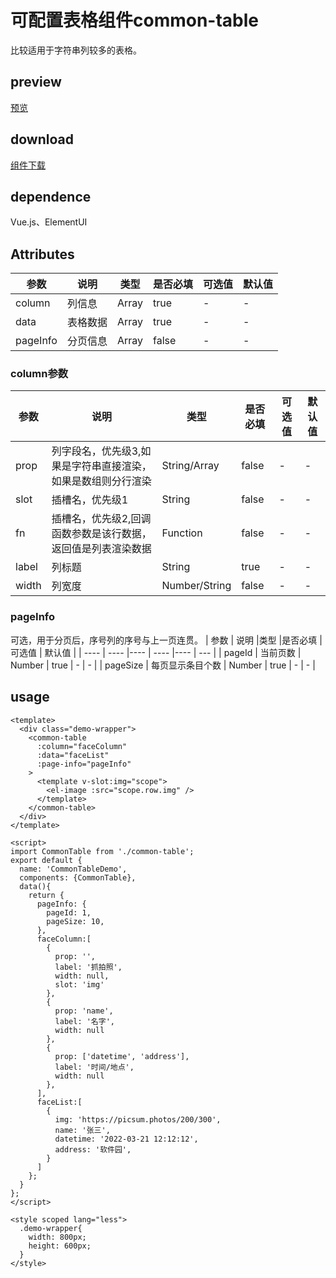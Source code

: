 # 可配置表格组件common-table
比较适用于字符串列较多的表格。
## preview
[预览](./index.html#/components/common-table)
## download
[组件下载](./components/common-table.zip)
## dependence
Vue.js、ElementUI

## Attributes
| 参数 |	说明 |类型 |是否必填	| 可选值 | 默认值 |
| ---- | ---- |---- | ----   |----  |  --- |
| column | 列信息 | Array | true | -  |  - |
| data | 表格数据 | Array | true | -  |  - |
| pageInfo | 分页信息 | Array | false | -  |  - |
### column参数
| 参数 |	说明 |类型 |是否必填	| 可选值 | 默认值 |
| ---- | ---- |---- | ----   |----  |  --- |
| prop | 列字段名，优先级3,如果是字符串直接渲染，如果是数组则分行渲染 | String/Array | false | -  |  - |
| slot | 插槽名，优先级1 | String | false | -  |  - |
| fn | 插槽名，优先级2,回调函数参数是该行数据，返回值是列表渲染数据 | Function | false | -  |  - |
| label | 列标题 | String | true | -  |  - |
| width | 列宽度 | Number/String | false | -  |  - |
### pageInfo
可选，用于分页后，序号列的序号与上一页连贯。
| 参数 |	说明 |类型 |是否必填	| 可选值 | 默认值 |
| ---- | ---- |---- | ----   |----  |  --- |
| pageId | 当前页数 | Number | true | -  |  - |
| pageSize | 每页显示条目个数 | Number | true | -  |  - |
## usage
```
<template>
  <div class="demo-wrapper">
    <common-table
      :column="faceColumn"
      :data="faceList"
      :page-info="pageInfo"
    >
      <template v-slot:img="scope">
        <el-image :src="scope.row.img" />
      </template>
    </common-table>
  </div>
</template>

<script>
import CommonTable from './common-table';
export default {
  name: 'CommonTableDemo',
  components: {CommonTable},
  data(){
    return {
      pageInfo: {
        pageId: 1,
        pageSize: 10,
      },
      faceColumn:[
        {
          prop: '',
          label: '抓拍照',
          width: null,
          slot: 'img'
        },
        {
          prop: 'name',
          label: '名字',
          width: null
        },
        {
          prop: ['datetime', 'address'],
          label: '时间/地点',
          width: null
        },
      ],
      faceList:[
        {
          img: 'https://picsum.photos/200/300',
          name: '张三',
          datetime: '2022-03-21 12:12:12',
          address: '软件园',
        }
      ]
    };
  }
};
</script>

<style scoped lang="less">
  .demo-wrapper{
    width: 800px;
    height: 600px;
  }
</style>

```
